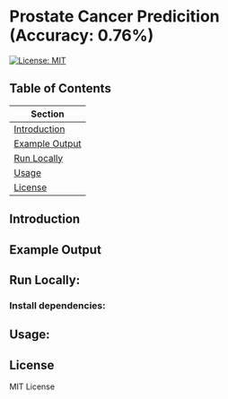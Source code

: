# Prostate Cancer Predicition (Accuracy: 0.76%)

[![License: MIT](https://img.shields.io/badge/License-MIT-yellow.svg)](LICENSE)

## Table of Contents
| Section |
|-------- |
| [Introduction](#Introduction) |
| [Example Output](#Example-Output) |
| [Run Locally](#Run-Locally) |
| [Usage](#Usage) |
| [License](#License) |

## Introduction

## Example Output


## Run Locally:

### Install dependencies:

## Usage:

## License
MIT License
